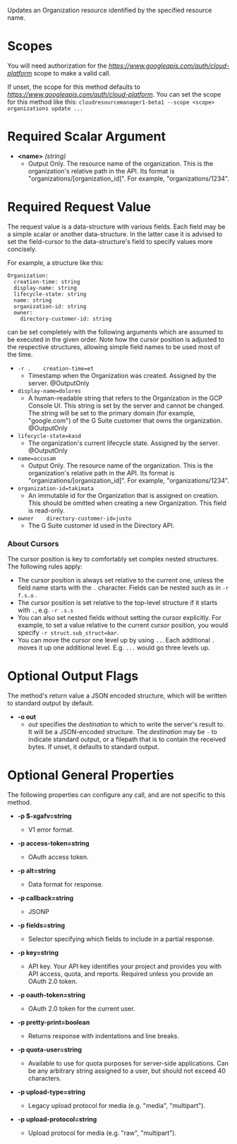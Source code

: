 Updates an Organization resource identified by the specified resource name.
# Scopes

You will need authorization for the *https://www.googleapis.com/auth/cloud-platform* scope to make a valid call.

If unset, the scope for this method defaults to *https://www.googleapis.com/auth/cloud-platform*.
You can set the scope for this method like this: `cloudresourcemanager1-beta1 --scope <scope> organizations update ...`
# Required Scalar Argument
* **&lt;name&gt;** *(string)*
    - Output Only. The resource name of the organization. This is the
        organization&#39;s relative path in the API. Its format is
        &#34;organizations/[organization_id]&#34;. For example, &#34;organizations/1234&#34;.
# Required Request Value

The request value is a data-structure with various fields. Each field may be a simple scalar or another data-structure.
In the latter case it is advised to set the field-cursor to the data-structure's field to specify values more concisely.

For example, a structure like this:
```
Organization:
  creation-time: string
  display-name: string
  lifecycle-state: string
  name: string
  organization-id: string
  owner:
    directory-customer-id: string

```

can be set completely with the following arguments which are assumed to be executed in the given order. Note how the cursor position is adjusted to the respective structures, allowing simple field names to be used most of the time.

* `-r .    creation-time=et`
    - Timestamp when the Organization was created. Assigned by the server.
        @OutputOnly
* `display-name=dolores`
    - A human-readable string that refers to the Organization in the
        GCP Console UI. This string is set by the server and cannot be
        changed. The string will be set to the primary domain (for example,
        &#34;google.com&#34;) of the G Suite customer that owns the organization.
        @OutputOnly
* `lifecycle-state=kasd`
    - The organization&#39;s current lifecycle state. Assigned by the server.
        @OutputOnly
* `name=accusam`
    - Output Only. The resource name of the organization. This is the
        organization&#39;s relative path in the API. Its format is
        &#34;organizations/[organization_id]&#34;. For example, &#34;organizations/1234&#34;.
* `organization-id=takimata`
    - An immutable id for the Organization that is assigned on creation. This
        should be omitted when creating a new Organization.
        This field is read-only.
* `owner    directory-customer-id=justo`
    - The G Suite customer id used in the Directory API.



### About Cursors

The cursor position is key to comfortably set complex nested structures. The following rules apply:

* The cursor position is always set relative to the current one, unless the field name starts with the `.` character. Fields can be nested such as in `-r f.s.o` .
* The cursor position is set relative to the top-level structure if it starts with `.`, e.g. `-r .s.s`
* You can also set nested fields without setting the cursor explicitly. For example, to set a value relative to the current cursor position, you would specify `-r struct.sub_struct=bar`.
* You can move the cursor one level up by using `..`. Each additional `.` moves it up one additional level. E.g. `...` would go three levels up.


# Optional Output Flags

The method's return value a JSON encoded structure, which will be written to standard output by default.

* **-o out**
    - *out* specifies the *destination* to which to write the server's result to.
      It will be a JSON-encoded structure.
      The *destination* may be `-` to indicate standard output, or a filepath that is to contain the received bytes.
      If unset, it defaults to standard output.
# Optional General Properties

The following properties can configure any call, and are not specific to this method.

* **-p $-xgafv=string**
    - V1 error format.

* **-p access-token=string**
    - OAuth access token.

* **-p alt=string**
    - Data format for response.

* **-p callback=string**
    - JSONP

* **-p fields=string**
    - Selector specifying which fields to include in a partial response.

* **-p key=string**
    - API key. Your API key identifies your project and provides you with API access, quota, and reports. Required unless you provide an OAuth 2.0 token.

* **-p oauth-token=string**
    - OAuth 2.0 token for the current user.

* **-p pretty-print=boolean**
    - Returns response with indentations and line breaks.

* **-p quota-user=string**
    - Available to use for quota purposes for server-side applications. Can be any arbitrary string assigned to a user, but should not exceed 40 characters.

* **-p upload-type=string**
    - Legacy upload protocol for media (e.g. &#34;media&#34;, &#34;multipart&#34;).

* **-p upload-protocol=string**
    - Upload protocol for media (e.g. &#34;raw&#34;, &#34;multipart&#34;).
